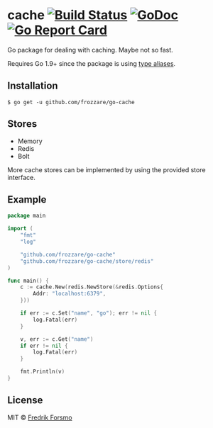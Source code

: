 # cache [![Build Status](https://travis-ci.org/frozzare/go-cache.svg?branch=master)](https://travis-ci.org/frozzare/go-cache) [![GoDoc](https://godoc.org/github.com/frozzare/go-cache?status.svg)](https://godoc.org/github.com/frozzare/go-cache) [![Go Report Card](https://goreportcard.com/badge/github.com/frozzare/go-cache)](https://goreportcard.com/report/github.com/frozzare/go-cache)

Go package for dealing with caching. Maybe not so fast.

Requires Go 1.9+ since the package is using [type aliases](https://golang.org/doc/go1.9#language).

## Installation

```
$ go get -u github.com/frozzare/go-cache
```

## Stores

* Memory
* Redis
* Bolt

More cache stores can be implemented by using the provided store interface.

## Example

```go
package main

import (
	"fmt"
	"log"

	"github.com/frozzare/go-cache"
	"github.com/frozzare/go-cache/store/redis"
)

func main() {
	c := cache.New(redis.NewStore(&redis.Options{
		Addr: "localhost:6379",
	}))

	if err := c.Set("name", "go"); err != nil {
		log.Fatal(err)
	}

	v, err := c.Get("name")
	if err != nil {
		log.Fatal(err)
	}

	fmt.Println(v)
}
```

## License

MIT © [Fredrik Forsmo](https://github.com/frozzare)